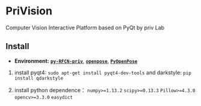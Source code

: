 # PriVision
Computer Vision Interactive Platform based on PyQt by priv Lab


## Install
* **Environment:** [**`py-RFCN-priv`**](https://github.com/soeaver/py-RFCN-priv), [**`openpose`**](https://github.com/CMU-Perceptual-Computing-Lab/openpose), [**`PyOpenPose`**](https://github.com/FORTH-ModelBasedTracker/PyOpenPose)

1. install pyqt4:
    `sudo apt-get install pyqt4-dev-tools`
and darkstyle:
    `pip install qdarkstyle`

2. install python dependence：
`numpy>=1.13.2`
`scipy>=0.13.3`
`Pillow>=4.3.0`
`opencv>=3.3.0`
`easydict`
